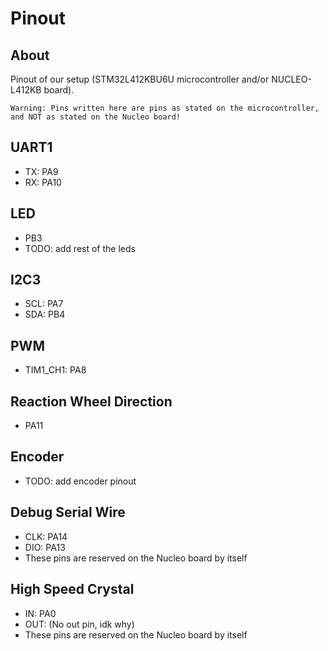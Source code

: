 # Pinout
## About 
Pinout of our setup (STM32L412KBU6U microcontroller and/or NUCLEO-L412KB board).
```
Warning: Pins written here are pins as stated on the microcontroller, and NOT as stated on the Nucleo board!
```

## UART1
- TX: PA9
- RX: PA10

## LED
- PB3
- TODO: add rest of the leds
	
## I2C3
- SCL: PA7
- SDA: PB4

## PWM
- TIM1_CH1: PA8

## Reaction Wheel Direction
- PA11

## Encoder
- TODO: add encoder pinout

## Debug Serial Wire
- CLK: PA14
- DIO: PA13
- These pins are reserved on the Nucleo board by itself

## High Speed Crystal
- IN: PA0
- OUT: (No out pin, idk why)
- These pins are reserved on the Nucleo board by itself
